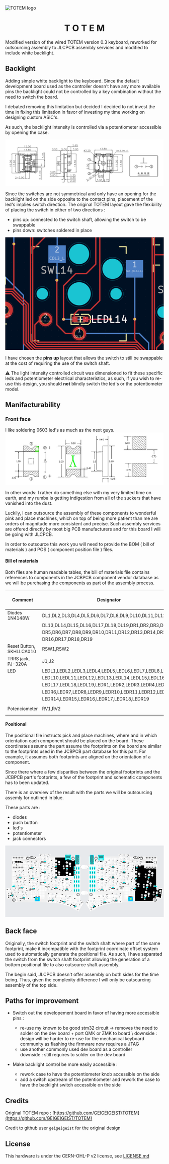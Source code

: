 <picture align="center">
  <source media="(prefers-color-scheme: dark)" srcset="/docs/images/TOTEM_logo_dark.svg">
  <source media="(prefers-color-scheme: light)" srcset="/docs/images/TOTEM_logo_bright.svg">
  <img alt="TOTEM logo" src="/docs/images/TOTEM_logo_dark.svg">
</picture>

<h1 align="center">T O T E M</h1>

Modified version of the wired TOTEM version 0.3 keyboard, reworked for outsourcing assembly to JLCPCB assembly services and modified to include white backlight.

## Backlight 

Adding simple white backlight to the keyboard. 
Since the default development board used as the controller doesn't have any more available pins 
the backlight could not be controlled by a key combination without the need to switch the board.

I debated removing this limitation but decided I decided to not invest the time in fixing this limitation
in favor of investing my time working on designing custom ASIC's. 

As such, the backlight intensity is controlled via a potentiometer accessible by opening the case. 

![switch](/docs/images/switch.png)

Since the switches are not symmetrical and only have an opening for the backlight led on the side opposite to the contact pins, placement 
of the led's implies switch direction. 
The original TOTEM layout gave the flexibility of placing the switch in either of two directions :
 
- pins up: connected to the switch shaft, allowing the switch to be swappable
- pins down: switches soldered in place 

![layout](/docs/images/layout.png)

I have chosen the **pins up** layout that allows the switch to still be swappable at the cost of requiring the use of the switch shaft.


:warning: The light intensity controlled circuit was dimensioned to fit these specific leds and potentiometer electrical characteristics, as such,
if you wish to re-use this design, you should **not** blindly switch the led's or the potentiometer model. 


## Manifacturability 

### Front face 

I like soldering 0603 led's as much as the next guys.
![0603](/docs/images/0603.png)
 
In other words: I rather do something else with my very limited time on earth, and my rumba is getting indigestion from all of the suckers that have vanished into the dust. 


Luckily, I can outsource the assembly of these components to wonderful pink and place machines, which on top of 
being more patient than me are orders of magnitude more consistent and precise. Such assembly services are 
offered directly by most big PCB manufacturers and for this board I will be going with JLCPCB. 

In order to outsource this work you will need to provide the BOM ( bill of materials ) and POS ( component position file ) files.

#### Bill of materials

Both files are human readable tables, the bill of materials file contains references to components in the JCBPCB component vendor database
as we will be purchasing the components as part of the assembly process. 

| Comment                  | Designator                                             | Footprint    | JLCPCB Part #（optional） |
|---------------------------|--------------------------------------------------------|--------------|---------------------------|
| Diodes 1N4148W           | DL1,DL2,DL3,DL4,DL5,DL6,DL7,DL8,DL9,DL10,DL11,DL12,    | SOD-123      | C2099                     |
|                           | DL13,DL14,DL15,DL16,DL17,DL18,DL19,DR1,DR2,DR3,DR4,    |              |                           |
|                           | DR5,DR6,DR7,DR8,DR9,DR10,DR11,DR12,DR13,DR14,DR15,     |              |                           |
|                           | DR16,DR17,DR18,DR19                                    |              |                           |
| Reset Button, SKHLLCA010 | RSW1,RSW2                                               | SKHLLCA010   | C139766                   |
| TRRS jack, PJ-320A       | J1,J2                                                   | PJ-320A      | C2884926                  |
| LED                      | LEDL1,LEDL2,LEDL3,LEDL4,LEDL5,LEDL6,LEDL7,LEDL8,LEDL9, | KT-0603W     | C2290                     |
|                           | LEDL10,LEDL11,LEDL12,LEDL13,LEDL14,LEDL15,LEDL16,     |              |                           |
|                           | LEDL17,LEDL18,LEDL19,LEDR1,LEDR2,LEDR3,LEDR4,LEDR5,   |              |                           |
|                           | LEDR6,LEDR7,LEDR8,LEDR9,LEDR10,LEDR11,LEDR12,LEDR13,  |              |                           |
|                           | LEDR14,LEDR15,LEDR16,LEDR17,LEDR18,LEDR19             |              |                           |
| Potenciometer            | RV1,RV2                                                | GF063P1-B201 | C128076                   |



#### Positional 

The positional file instructs pick and place machines, where and in which orientation each component should be placed on the board. 
These coordinates assume the part assume the footprints on the board are similar to the footprints used in the JCBPCB part database for this part. 
For example, it assumes both footprints are aligned on the orientation of a component. 

Since there where a few disparities between the original footprints and the JCBPCB part's footprints, a few of the footprint and schematic components 
has to been updated.

There is an overview of the result with the parts we will be outsourcing assemly for outlined in blue. 

These parts are : 

- diodes
- push button
- led's
- potentiometer
- jack connectors

![assembly](/docs/images/TOTEM_PCB_assembly.png)

## Back face 

Originally, the switch footprint and the switch shaft where part of the same footprint, make it incompatible with the 
footprint coordinate offset system used to automatically generate the positional file. 
As such, I have separated the switch from the switch shaft footprint allowing the generation of a bottom positional file to also outsource
shaft assembly. 

The begin said, JLCPCB doesn't offer assembly on both sides for the time being.
Thus, given the complexity difference I will only be outsourcing assembly of the top side.   

## Paths for improvement

- Switch out the developement board in favor of having more accessible pins : 
    - re-use my known to be good stm32 circuit -> removes the need to solder on the dev board + port QMK or ZMK to board \ 
        downside : design will be harder to re-use for the mechanical keyboard community as flashing the firmware now requires a JTAG
    - use another commonly used dev board as a controller \
        downside : still requires to solder on the dev board 

- Make backlight control be more easily accessible : 
    - rework case to have the potentiometer knob accessible on the side
    - add a switch upstream of the potentiometer and rework the case to have the backlight switch accessible on the side

## Credits

Original TOTEM repo : [https://github.com/GEIGEIGEIST/TOTEM](https://github.com/GEIGEIGEIST/TOTEM)

Credit to github user `geigeigeist` for the original design

## License

This hardware is under the CERN-OHL-P v2 license, see [LICENSE.md](LICENSE.md) 

